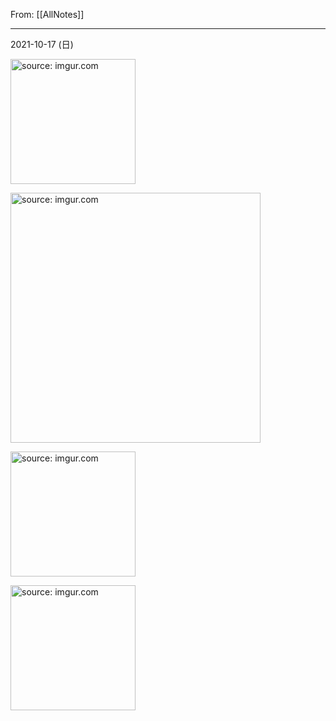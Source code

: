 From: [[AllNotes]]

---

2021-10-17 (日)

<a href="https://imgur.com/bAK32k1"><img src="https://i.imgur.com/bAK32k1.jpg" title="source: imgur.com" width="200px"/></a>

<a href="https://imgur.com/is72P9J"><img src="https://i.imgur.com/is72P9J.jpg" title="source: imgur.com" width="400px"/></a>

<a href="https://imgur.com/onw0I6x"><img src="https://i.imgur.com/onw0I6x.jpg" title="source: imgur.com" width="200px"/></a>

<a href="https://imgur.com/6P9Vb9F"><img src="https://i.imgur.com/6P9Vb9F.jpg" title="source: imgur.com" width="200px"/></a>

